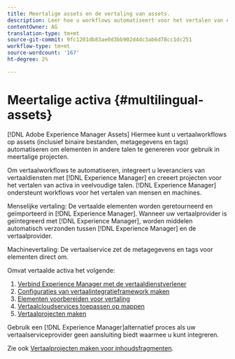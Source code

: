 ```yaml
---
title: Meertalige assets en de vertaling van assets.
description: Leer hoe u workflows automatiseert voor het vertalen van elementen, waaronder binaire bestanden, metagegevens en tags in meerdere talen.
contentOwner: AG
translation-type: tm+mt
source-git-commit: 9fc1201db83ae0d3bb902d4dc3ab6d78cc1dc251
workflow-type: tm+mt
source-wordcount: '167'
ht-degree: 2%

---
```



# Meertalige activa {#multilingual-assets}

[!DNL Adobe Experience Manager Assets] Hiermee kunt u vertaalworkflows op assets (inclusief binaire bestanden, metagegevens en tags) automatiseren om elementen in andere talen te genereren voor gebruik in meertalige projecten.

Om vertaalworkflows te automatiseren, integreert u leveranciers van vertaaldiensten met [!DNL Experience Manager] en creeert projecten voor het vertalen van activa in veelvoudige talen. [!DNL Experience Manager] ondersteunt workflows voor het vertalen van mensen en machines.

Menselijke vertaling: De vertaalde elementen worden geretourneerd en geïmporteerd in [!DNL Experience Manager]. Wanneer uw vertaalprovider is geïntegreerd met [!DNL Experience Manager], worden middelen automatisch verzonden tussen [!DNL Experience Manager] en de vertaalprovider.

Machinevertaling: De vertaalservice zet de metagegevens en tags voor elementen direct om.

Omvat vertaalde activa het volgende:

1. [Verbind Experience Manager met de vertaaldienstverlener](/help/sites-administering/tc-tic.md#connecting-to-a-translation-service-provider)
1. [Configuraties van vertaalintegratieframework maken](/help/sites-administering/tc-tic.md)
1. [Elementen voorbereiden voor vertaling](preparing-assets-for-translation.md)
1. [Vertaalcloudservices toepassen op mappen](transition-cloud-services.md)
1. [Vertaalprojecten maken](translation-projects.md)

Gebruik een [!DNL Experience Manager]alternatief proces [](/help/sites-administering/tc-manage.md#exporting-a-translation-job)als uw vertaalserviceprovider geen aansluiting biedt waarmee u kunt integreren.

Zie ook [Vertaalprojecten maken voor inhoudsfragmenten](creating-translation-projects-for-content-fragments.md).
